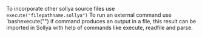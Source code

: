 To incorporate other sollya source files use `execute("filepathname.sollya")`
To run an external command use `bashexecute("<command>")
   if command produces an output in a file, this result can be imported in Sollya
   with help of commands like execute, readfile and parse.
   
   
